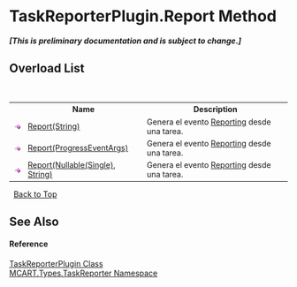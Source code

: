 # TaskReporterPlugin.Report Method 
 _**\[This is preliminary documentation and is subject to change.\]**_


## Overload List
&nbsp;<table><tr><th></th><th>Name</th><th>Description</th></tr><tr><td>![Public method](media/pubmethod.gif "Public method")</td><td><a href="ade13f5c-1635-1c31-59ab-cdeb71294143">Report(String)</a></td><td>
Genera el evento <a href="65052312-da8d-d6d2-d86f-1c9cfcc4fc99">Reporting</a> desde una tarea.</td></tr><tr><td>![Public method](media/pubmethod.gif "Public method")</td><td><a href="a2e50e7a-d1c7-d017-5454-c645df9def4f">Report(ProgressEventArgs)</a></td><td>
Genera el evento <a href="65052312-da8d-d6d2-d86f-1c9cfcc4fc99">Reporting</a> desde una tarea.</td></tr><tr><td>![Public method](media/pubmethod.gif "Public method")</td><td><a href="7e617e09-9b52-e828-de09-3626b4ace683">Report(Nullable(Single), String)</a></td><td>
Genera el evento <a href="65052312-da8d-d6d2-d86f-1c9cfcc4fc99">Reporting</a> desde una tarea.</td></tr></table>&nbsp;
<a href="#taskreporterplugin.report-method">Back to Top</a>

## See Also


#### Reference
<a href="2cca1eb3-f49c-080a-88d8-66137c07787e">TaskReporterPlugin Class</a><br /><a href="256f3901-18cb-eeca-835c-7de778822db3">MCART.Types.TaskReporter Namespace</a><br />